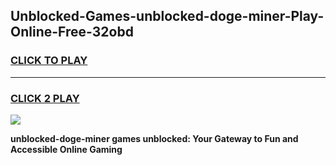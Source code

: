 
## Unblocked-Games-unblocked-doge-miner-Play-Online-Free-32obd
<h3>
<a href="https://premium76.site?title=unblocked-doge-miner&ref=26A">CLICK TO PLAY</a></h3>
<hr>

<h3>
<a href="https://premium76.site?title=unblocked-doge-miner&ref=26A">CLICK 2 PLAY</a>
  
</h3>

<a href="https://premium76.site?title=unblocked-doge-miner&ref=26A"><img src="https://clearcache.store/games.png"></a>


**unblocked-doge-miner games unblocked: Your Gateway to Fun and Accessible Online Gaming**
